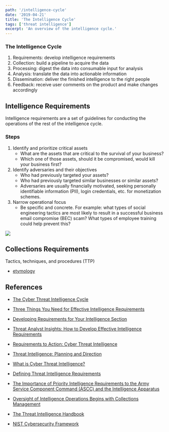 ```yaml
---
path: '/intelligence-cycle'
date: '2019-04-21'
title: 'The Intelligence Cycle'
tags: ['threat intelligence']
excerpt: 'An overview of the intelligence cycle.'
---
```

### The Intelligence Cycle
1. Requirements: develop intelligence requirements
2. Collection: build a pipeline to acquire the data
3. Processing: digest the data into consumable input for analysis
4. Analysis: translate the data into actionable information
5. Dissemination: deliver the finished intelligence to the right people
6. Feedback: receive user comments on the product and make changes accordingly

## Intelligence Requirements
Intelligence requirements are a set of guidelines for conducting the operations of the rest of the intelligence cycle.

### Steps
1. Identify and prioritize critical assets
    - What are the assets that are critical to the survival of your business?
    - Which one of those assets, should it be compromised, would kill your business first?
2. Identify adversaries and their objectives
    - Who had previously targeted your assets?
    - Who had previously targeted similar businesses or similar assets?
    - Adversaries are usually financially motivated, seeking personally identifiable information (PII), login credentials, etc. for monetization schemes.
3. Narrow operational focus
    - Be specific and concrete. For example: what types of social engineering tactics are most likely to result in a successful business email compromise (BEC) scam? What types of employee training could help prevent this?

<img src='https://smallwarsjournal.com/sites/default/files/inline-images/kingimage1.jpg'/>


## Collections Requirements
Tactics, techniques, and procedures (TTP)
- [etymology](http://ryanstillions.blogspot.com/2014/04/on-ttps.html)

## References
- [The Cyber Threat Intelligence Cycle](https://www.flashpoint-intel.com/blog/the-cyber-threat-intelligence-cycle/)

- [Three Things You Need for Effective Intelligence Requirements](https://www.flashpoint-intel.com/blog/three-things-you-need-for-effective-intelligence-requirements/)

- [Developing Requirements for Your Intelligence Section](https://www.optiv.com/blog/developing-requirements-for-your-intelligence-section)

- [Threat Analyst Insights: How to Develop Effective Intelligence Requirements](https://www.recordedfuture.com/effective-intelligence-requirements/)

- [Requirements to Action: Cyber Threat Intelligence](https://www.scmagazine.com/home/opinion/executive-insight/requirements-to-action-cyber-threat-intelligence/)

- [Threat Intelligence: Planning and Direction](https://www.sans.org/reading-room/whitepapers/threatintelligence/threat-intelligence-planning-direction-36857)

- [What is Cyber Threat Intelligence?](https://www.cisecurity.org/blog/what-is-cyber-threat-intelligence/)

- [Defining Threat Intelligence Requirements](https://isc.sans.edu/forums/diary/Defining+Threat+Intelligence+Requirements/21519/)

- [The Importance of Priority Intelligence Requirements to the Army Service Component Command (ASCC) and the Intelligence Apparatus](https://smallwarsjournal.com/jrnl/art/importance-priority-intelligence-requirements-army-service-component-command-ascc-and)

- [Oversight of Intelligence Operations Begins with Collections Management](https://www.flashpoint-intel.com/blog/oversight-of-intelligence-operations-begins-with-collections-management/)

- [The Threat Intelligence Handbook](https://cyber-edge.com/wp-content/uploads/2018/11/Recorded-Future-eBook.pdf)

- [NIST Cybersecurity Framework](https://www.nist.gov/cyberframework)